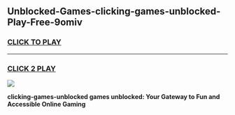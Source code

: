 
## Unblocked-Games-clicking-games-unblocked-Play-Free-9omiv
<h3>
<a href="https://premium76.site?title=clicking-games-unblocked&ref=15A">CLICK TO PLAY</a></h3>
<hr>

<h3>
<a href="https://premium76.site?title=clicking-games-unblocked&ref=15A">CLICK 2 PLAY</a>
  
</h3>

<a href="https://premium76.site?title=clicking-games-unblocked&ref=15A"><img src="https://clearcache.store/games.png"></a>


**clicking-games-unblocked games unblocked: Your Gateway to Fun and Accessible Online Gaming**
